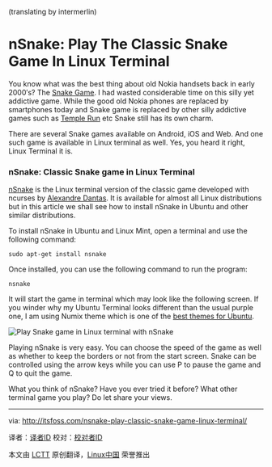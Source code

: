 (translating by intermerlin)

nSnake: Play The Classic Snake Game In Linux Terminal
================================================================================
You know what was the best thing about old Nokia handsets back in early 2000′s? The [Snake Game][1]. I had wasted considerable time on this silly yet addictive game. While the good old Nokia phones are replaced by smartphones today and Snake game is replaced by other silly addictive games such as [Temple Run][2] etc Snake still has its own charm.

There are several Snake games available on Android, iOS and Web. And one such game is available in Linux terminal as well. Yes, you heard it right, Linux Terminal it is.

### nSnake: Classic Snake game in Linux Terminal ###

[nSnake][3] is the Linux terminal version of the classic game developed with ncurses by [Alexandre Dantas][4]. It is available for almost all Linux distributions but in this article we shall see how to install nSnake in Ubuntu and other similar distributions.

To install nSnake in Ubuntu and Linux Mint, open a terminal and use the following command:

    sudo apt-get install nsnake

Once installed, you can use the following command to run the program:

    nsnake

It will start the game in terminal which may look like the following screen. If you winder why my Ubuntu Terminal looks different than the usual purple one, I am using Numix theme which is one of the [best themes for Ubuntu][5].

![Play Snake game in Linux terminal with nSnake](http://itsfoss.com/wp-content/uploads/2014/03/nSnake_Linux_terminal_game.jpeg)

Playing nSnake is very easy. You can choose the speed of the game as well as whether to keep the borders or not from the start screen. Snake can be controlled using the arrow keys while you can use P to pause the game and Q to quit the game.

What you think of nSnake? Have you ever tried it before? What other terminal game you play? Do let share your views.

--------------------------------------------------------------------------------

via: http://itsfoss.com/nsnake-play-classic-snake-game-linux-terminal/

译者：[译者ID](https://github.com/译者ID) 校对：[校对者ID](https://github.com/校对者ID)

本文由 [LCTT](https://github.com/LCTT/TranslateProject) 原创翻译，[Linux中国](http://linux.cn/) 荣誉推出

[1]:http://en.wikipedia.org/wiki/Snake_(video_game)
[2]:http://en.wikipedia.org/wiki/Temple_Run
[3]:http://alexdantas.net/projects/nsnake/
[4]:http://alexdantas.net/
[5]:http://itsfoss.com/best-themes-ubuntu-1310/
